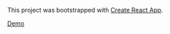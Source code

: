 This project was bootstrapped with [Create React App](https://github.com/facebookincubator/create-react-app).

[Demo](https://sirAbramstine.github.io/chat-app/)
